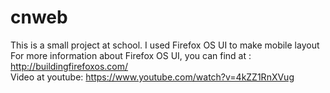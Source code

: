 cnweb
=====

This is a small project at school. I used Firefox OS UI to make mobile layout
<br/>
For more information about Firefox OS UI, you can find at :
http://buildingfirefoxos.com/
<br/>
Video at youtube:
https://www.youtube.com/watch?v=4kZZ1RnXVug
